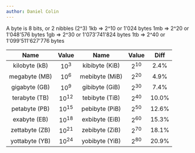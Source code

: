 ```yaml
---
author: Daniel Colin
---
```


A byte is 8 bits, or 2 nibbles (2^3)
1kb => 2^10 or 1'024 bytes
1mb => 2^20 or 1'048'576 bytes
1gb => 2^30 or 1'073'741'824 bytes
1tb => 2^40 or 1'099'511'627'776 bytes


| Name 	         | Value     | Name           | Value    | Diff     |
| :------------: | :-------: | :------------: | :------: | :------: |
| kilobyte (kB)  | $10^{3}$  | kibibyte (KiB) | $2^{10}$ | $2.4\%$  |
| megabyte (MB)  | $10^{6}$  | mebibyte (MiB) | $2^{20}$ | $4.9\%$  |
| gigabyte (GB)  | $10^{9}$  | gibibyte (GiB) | $2^{30}$ | $7.4\%$  |
| terabyte (TB)  | $10^{12}$ | tebibyte (TiB) | $2^{40}$ | $10.0\%$ |
| petabyte (PB)  | $10^{15}$ | pebibyte (PiB) | $2^{50}$ | $12.6\%$ |
| exabyte  (EB)  | $10^{18}$ | exbibyte (EiB) | $2^{60}$ | $15.3\%$ |
| zettabyte (ZB) | $10^{21}$ | zebibyte (ZiB) | $2^{70}$ | $18.1\%$ |
| yottabyte (YB) | $10^{24}$ | yobibyte (YiB) | $2^{80}$ | $20.9\%$ |
